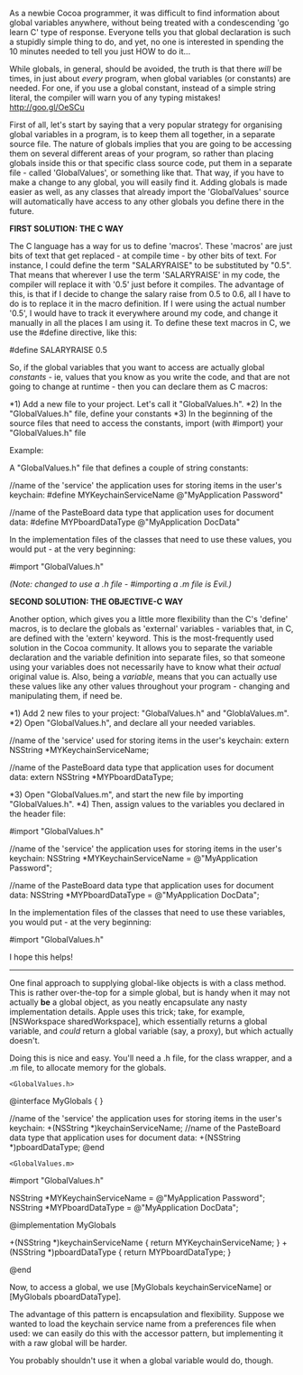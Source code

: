 As a newbie Cocoa programmer, it was difficult to find information about global variables anywhere, without being treated with a condescending 'go learn C' type of response. Everyone tells you that global declaration is such a stupidly simple thing to do, and yet, no one is interested in spending the 10 minutes needed to tell you just HOW to do it...

While globals, in general, should be avoided, the truth is that there *will* be times, in just about *every* program, when global variables (or constants) are needed. For one, if you use a global constant, instead of a simple string literal, the compiler will warn you of any typing mistakes! http://goo.gl/OeSCu

First of all, let's start by saying that a very popular strategy for organising global variables in a program, is to keep them all together, in a separate source file. The nature of globals implies that you are going to be accessing them on several different areas of your program, so rather than placing globals inside this or that specific class source code, put them in a separate file - called 'GlobalValues', or something like that. That way, if you have to make a change to any global, you will easily find it. Adding globals is made easier as well, as any classes that already import the 'GlobalValues' source will automatically have access to any other globals you define there in the future.

**FIRST SOLUTION: THE C WAY** 

The C language has a way for us to define 'macros'. These 'macros' are just bits of text that get replaced - at compile time - by other bits of text. For instance, I could define the term "SALARYRAISE" to be substituted by "0.5". That means that wherever I use the term 'SALARYRAISE' in my code, the compiler will replace it with '0.5' just before it compiles. The advantage of this, is that if I decide to change the salary raise from 0.5 to 0.6, all I have to do is to replace it in the macro definition. If I were using the actual number '0.5', I would have to track it everywhere around my code, and change it manually in all the places I am using it. To define these text macros in C, we use the #define directive, like this:

    
#define SALARYRAISE 0.5


So, if the global variables that you want to access are actually global *constants* - ie, values that you know as you write the code, and that are not going to change at runtime - then you can declare them as C macros:


*1) Add a new file to your project. Let's call it "GlobalValues.h".
*2) In the "GlobalValues.h" file, define your constants
*3) In the beginning of the source files that need to access the constants, import (with #import) your "GlobalValues.h" file


Example:

A "GlobalValues.h" file that defines a couple of string constants:

    
//name of the 'service' the application uses for storing items in the user's keychain:
#define MYKeychainServiceName @"MyApplication Password"

//name of the PasteBoard data type that application uses for document data:
#define MYPboardDataType @"MyApplication DocData"


In the implementation files of the classes that need to use these values, you would put - at the very beginning:

    
#import "GlobalValues.h"


*(Note: changed to use a .h file - #importing a .m file is Evil.)*

**SECOND SOLUTION: THE OBJECTIVE-C WAY** 

Another option, which gives you a little more flexibility than the C's 'define' macros, is to declare the globals as 'external' variables - variables that, in C, are defined with the 'extern' keyword. This is the most-frequently used solution in the Cocoa community. It allows you to separate the variable declaration and the variable definition into separate files, so that someone using your variables does not necessarily have to know what their *actual* original value is. Also, being a *variable*, means that you can actually use these values like any other values throughout your program - changing and manipulating them, if need be.


*1) Add 2 new files to your project: "GlobalValues.h" and "GloblaValues.m".
*2) Open "GlobalValues.h", and declare all your needed variables.


    
//name of the 'service' used for storing items in the user's keychain:
extern NSString *MYKeychainServiceName;

//name of the PasteBoard data type that application uses for document data:
extern NSString *MYPboardDataType;



*3) Open "GlobalValues.m", and start the new file by importing "GlobalValues.h". 
*4) Then, assign values to the variables you declared in the header file:


    
#import "GlobalValues.h"

//name of the 'service' the application uses for storing items in the user's keychain:
NSString *MYKeychainServiceName = @"MyApplication Password";

//name of the PasteBoard data type that application uses for document data:
NSString *MYPboardDataType = @"MyApplication DocData";


In the implementation files of the classes that need to use these variables, you would put - at the very beginning:

    
#import "GlobalValues.h"


I hope this helps!

----

One final approach to supplying global-like objects is with a class method. This is rather over-the-top for a simple global, but is handy when it may not actually **be** a global object, as you neatly encapsulate any nasty implementation details. Apple uses this trick; take, for example,     [NSWorkspace sharedWorkspace], which essentially returns a global variable, and *could* return a global variable (say, a proxy), but which actually doesn't.

Doing this is nice and easy. You'll need a .h file, for the class wrapper, and a .m file, to allocate memory for the globals.

    <GlobalValues.h>
@interface MyGlobals
{ }

//name of the 'service' the application uses for storing items in the user's keychain:
+(NSString *)keychainServiceName;
//name of the PasteBoard data type that application uses for document data:
+(NSString *)pboardDataType;
@end


    <GlobalValues.m>
#import "GlobalValues.h"

NSString *MYKeychainServiceName = @"MyApplication Password";
NSString *MYPboardDataType = @"MyApplication DocData";

@implementation MyGlobals

+(NSString *)keychainServiceName
{ return MYKeychainServiceName; }
+(NSString *)pboardDataType
{ return MYPboardDataType; }

@end


Now, to access a global, we use     [MyGlobals keychainServiceName] or     [MyGlobals pboardDataType].

The advantage of this pattern is encapsulation and flexibility. Suppose we wanted to load the keychain service name from a preferences file when used: we can easily do this with the accessor pattern, but implementing it with a raw global will be harder.

You probably shouldn't use it when a global variable would do, though.

